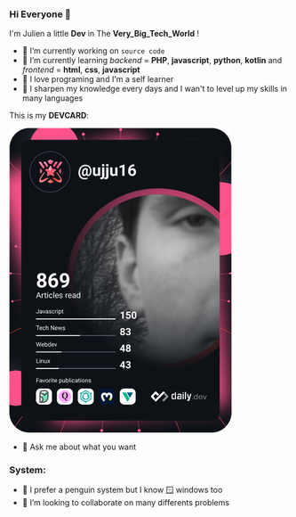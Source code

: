 ### Hi Everyone 👋

<!--
**ujju16/ujju16** is a ✨ _special_ ✨ repository because its `README.md` (this file) appears on your GitHub profile.




- 🔭 I’m currently working on ...
- 🌱 I’m currently learning ...
- 👯 I’m looking to collaborate on ...
- 🤔 I’m looking for help with ...
- 💬 Ask me about ...
- 📫 How to reach me: ...
- 😄 Pronouns: ...
- ⚡ Fun fact: ...
-->
I'm Julien a little __Dev__ in The __Very_Big_Tech_World__ !

- 🔭 I’m currently working on `source code`
- 🌱 I’m currently learning _backend_ = __PHP__, __javascript__, __python__, __kotlin__ and _frontend_ = __html__, __css__, __javascript__
- 💜 I love programing and I'm a self learner
- 🔪 I sharpen my knowledge every days and I wan't to level up my skills in many languages

This is my __DEVCARD__:

<a href="https://app.daily.dev/ujju16">
<img src="https://github.com/ujju16/ujju16/blob/main/devcard.svg" width="400" alt="Julien PERRIN's Dev Card"/>
</a>


- 💬 Ask me about what you want

### System:

- 🐧 I prefer a penguin system but I know 🪟 windows too
- 👯 I’m looking to collaborate on many differents problems
